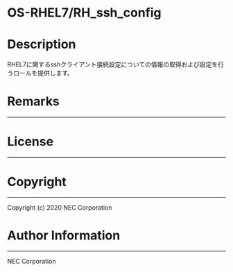 OS-RHEL7/RH_ssh_config
=======================================================
# Description
RHEL7に関するsshクライアント接続設定についての情報の取得および設定を行うロールを提供します。

# Remarks
-------

# License
-------

# Copyright
---------
Copyright (c) 2020 NEC Corporation

# Author Information
------------------
NEC Corporation
